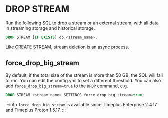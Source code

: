# DROP STREAM
Run the following SQL to drop a stream or an external stream, with all data in streaming storage and historical storage.

```sql
DROP STREAM [IF EXISTS] db.<stream_name>;
```

Like [CREATE STREAM](/sql-create-stream), stream deletion is an async process.

## force_drop_big_stream
By default, if the total size of the stream is more than 50 GB, the SQL will fail to run. You can edit the config.yml to set a different threshold. You can also add `force_drop_big_stream=true` to the `DROP` command, e.g.

```sql
DROP STREAM <stream_name> SETTINGS force_drop_big_stream=true;
```

:::info
`force_drop_big_stream` is available since Timeplus Enterprise 2.4.17 and Timeplus Proton 1.5.17.
:::
